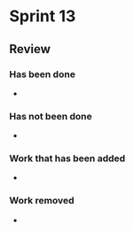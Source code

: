 
# Sprint 13

## Review

### Has been done

- 

### Has not been done

- 

### Work that has been added

- 

### Work removed

- 

